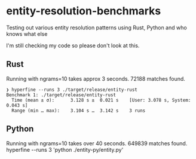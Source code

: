 # entity-resolution-benchmarks
Testing out various entity resolution patterns using Rust, Python and who knows what else

I'm still checking my code so please don't look at this.


## Rust

Running with ngrams=10 takes approx 3 seconds.  72188 matches found.
```
❯ hyperfine --runs 3 ./target/release/entity-rust
Benchmark 1: ./target/release/entity-rust
  Time (mean ± σ):      3.128 s ±  0.021 s    [User: 3.078 s, System: 0.043 s]
  Range (min … max):    3.104 s …  3.142 s    3 runs
```

## Python

Running with ngrams=10 takes over 40 seconds. 649839 matches found.
hyperfine --runs 3 'python ./entity-py/entity.py'



